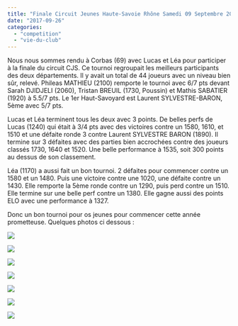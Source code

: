 ```yaml
---
title: "Finale Circuit Jeunes Haute-Savoie Rhône Samedi 09 Septembre 2017"
date: "2017-09-26"
categories: 
  - "competition"
  - "vie-du-club"
---
```


Nous nous sommes rendu à Corbas (69) avec Lucas et Léa pour participer à la finale du circuit CJS. Ce tournoi regroupait les meilleurs participants des deux départements. Il y avait un total de 44 joueurs avec un niveau bien sûr, relevé. Phileas MATHIEU (2100) remporte le tournoi avec 6/7 pts devant Sarah DJIDJELI (2060), Tristan BREUIL (1730, Poussin) et Mathis SABATIER (1920) à 5.5/7 pts. Le 1er Haut-Savoyard est Laurent SYLVESTRE-BARON, 5ème avec 5/7 pts.

Lucas et Léa terminent tous les deux avec 3 points. De belles perfs de Lucas (1240) qui était à 3/4 pts avec des victoires contre un 1580, 1610, et 1510 et une défaite ronde 3 contre Laurent SYLVESTRE BARON (1890). Il termine sur 3 défaites avec des parties bien accrochées contre des joueurs classés 1730, 1640 et 1520. Une belle performance à 1535, soit 300 points au dessus de son classement.

Léa (1170) a aussi fait un bon tournoi. 2 défaites pour commencer contre un 1580 et un 1480. Puis une victoire contre une 1020, une défaite contre un 1430. Elle remporte la 5ème ronde contre un 1290, puis perd contre un 1510. Elle termine sur une belle perf contre un 1380. Elle gagne aussi des points ELO avec une performance à 1327.

Donc un bon tournoi pour os jeunes pour commencer cette année prometteuse. Quelques photos ci dessous :

[![](https://echecs-veigy.fr/wp-content/uploads/2017/09/WP_20170909_15_00_07_Pro-300x169.jpg)](https://echecs-veigy.fr/wp-content/uploads/2017/09/WP_20170909_15_00_07_Pro.jpg)

[![](https://echecs-veigy.fr/wp-content/uploads/2017/09/WP_20170909_14_38_41_Pro-300x169.jpg)](https://echecs-veigy.fr/wp-content/uploads/2017/09/WP_20170909_14_38_41_Pro.jpg)

[![](https://echecs-veigy.fr/wp-content/uploads/2017/09/WP_20170909_14_38_31_Pro-300x169.jpg)](https://echecs-veigy.fr/wp-content/uploads/2017/09/WP_20170909_14_38_31_Pro.jpg)

[![](https://echecs-veigy.fr/wp-content/uploads/2017/09/WP_20170909_14_38_24_Pro-300x169.jpg)](https://echecs-veigy.fr/wp-content/uploads/2017/09/WP_20170909_14_38_24_Pro.jpg)

[![](https://echecs-veigy.fr/wp-content/uploads/2017/09/WP_20170909_14_38_21_Pro-300x169.jpg)](https://echecs-veigy.fr/wp-content/uploads/2017/09/WP_20170909_14_38_21_Pro.jpg)

[![](https://echecs-veigy.fr/wp-content/uploads/2017/09/WP_20170909_13_38_09_Pro-300x169.jpg)](https://echecs-veigy.fr/wp-content/uploads/2017/09/WP_20170909_13_38_09_Pro.jpg)

[![](https://echecs-veigy.fr/wp-content/uploads/2017/09/WP_20170909_13_31_48_Pro-300x169.jpg)](https://echecs-veigy.fr/wp-content/uploads/2017/09/WP_20170909_13_31_48_Pro.jpg)
